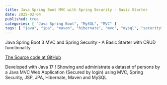 ```yaml
---
title: Java Spring Boot MVC with Spring Security - Basic Starter
date: 2025-02-04
published: true
categories: [ "Java Spring Boot", "MySQL", "MVC" ]
tags: [ "java", "jpa", "maven", "hibernate", "mvc", "mysql", "security", "mvc" ]
---
```


Java Spring Boot 3 MVC and Spring Security - A Basic Starter with CRUD functionality
  
<a href="https://github.com/persteenolsen/spring-boot-3-mvc-security-starter-one" target="_blank">The Source code at GitHub</a>

Developed with Java 17 ! Showing and administrate a dataset of persons by a Java MVC Web Application (Secured by login) using MVC, Spring Security, JSP, JPA, Hibernate, Maven and MySQL





